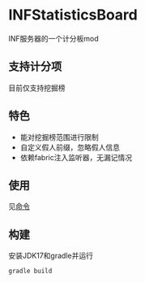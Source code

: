 # INFStatisticsBoard
INF服务器的一个计分板mod

## 支持计分项
目前仅支持挖掘榜

## 特色
- 能对挖掘榜范围进行限制
- 自定义假人前缀，忽略假人信息
- 依赖fabric注入监听器，无漏记情况

## 使用
见[命令](docs/commands.md)

## 构建
安装JDK17和gradle并运行
```bash
gradle build
```
